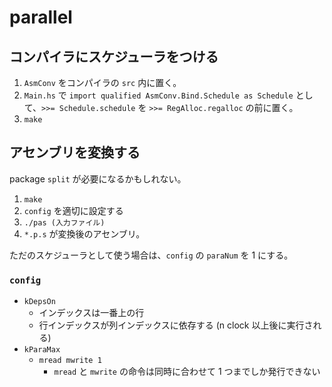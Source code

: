 # parallel

## コンパイラにスケジューラをつける
1. ``AsmConv`` をコンパイラの ``src`` 内に置く。
1. ``Main.hs`` で ``import qualified AsmConv.Bind.Schedule as Schedule`` として、``>>= Schedule.schedule`` を ``>>= RegAlloc.regalloc`` の前に置く。
1. ``make``

## アセンブリを変換する
package ``split`` が必要になるかもしれない。

1. ``make``
1. ``config`` を適切に設定する
1. ``./pas (入力ファイル)``
1. ``*.p.s`` が変換後のアセンブリ。

ただのスケジューラとして使う場合は、``config`` の ``paraNum`` を 1 にする。

### ``config``
- ``kDepsOn``
    - インデックスは一番上の行
    - 行インデックスが列インデックスに依存する (n clock 以上後に実行される)
- ``kParaMax``
    - ``mread mwrite 1``
        - ``mread`` と ``mwrite`` の命令は同時に合わせて 1 つまでしか発行できない
